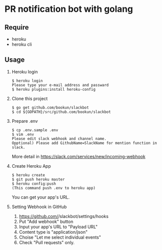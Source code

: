 # PR notification bot with golang

## Require
* heroku
* heroku cli

## Usage

1. Heroku login
    
    ```
    $ heroku login
    Please type your e-mail address and passward
    $ heroku plugins:install heroku-config
    ```

2. Clone this project
    
    ```
    $ go get github.com/bookun/slackbot
    $ cd ${GOPATH}/src/github.com/bookun/slackbot
    ```

3. Prepare .env

    ```
    $ cp .env.sample .env
    $ vim .env
    Please edit slack webhook and channel name.
	Opptional) Please add GithubName=SlackName for mention function in slack.
    ```
    More detail in https://slack.com/services/new/incoming-webhook

3. Create Heroku App

    ```
    $ heroku create
    $ git push heroku master
	$ heroku config:push
    (This command push .env to heroku app)
    ```
	You can get your app's URL.

4. Setting Webhook in GitHub
    1. https://github.com/<repo>/slackbot/settings/hooks
    2. Put "Add webhook" button
	3. Input your app's URL to "Payload URL"
	4. Content type is "application/json"
	5. Choise "Let me select individual events"
	6. Check "Pull requests" only.

